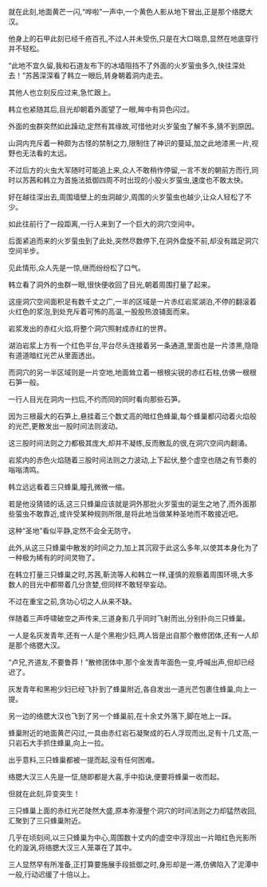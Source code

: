 
就在此刻,地面黄芒一闪,“哗啦”一声中,一个黄色人影从地下冒出,正是那个络腮大汉。

他身上的石甲此刻已经千疮百孔,不过人并未受伤,只是在大口喘息,显然在地底穿行并不轻松。

“此地不宜久留,我和石道友布下的冰墙阻挡不了外面的火岁萤虫多久,快往深处去！”苏茜深深看了韩立一眼后,转身朝着洞内走去。

其他人也立刻反应过来,急忙跟上。

韩立也紧随其后,目光却朝着外面望了一眼,眸中有异色闪过。

外面的虫群突然如此躁动,定然有其缘故,可惜他对火岁萤虫了解不多,猜不到原因。

山洞内充斥着一种颇为古怪的禁制之力,限制住了神识的蔓延,加之此地漆黑一片,视野也无法看的太远。

不过后方的火虫大军随时可能追上来,众人不敢稍作停留,一言不发的朝前方而行,同时以苏茜和韩立为首施法抵御四周不时出现的小股火岁萤虫,速度也不敢太快。

好在越往深出去,周围墙壁上的虫洞越少,周围的火岁萤虫也越少,让众人轻松了不少。

如此往前行了一段距离,一行人来到了一个巨大的洞穴空间中。

后面紧追而来的火岁萤虫到了此处,突然尽数停下,在洞外盘旋不前,却没有踏足洞穴空间半步。

见此情形,众人先是一惊,继而纷纷松了口气。

韩立看了洞外的虫群一眼,很快便收回了目光,朝着周围打量了起来。

这座洞穴空间面积足有数千丈之广,一半的区域是一片赤红岩浆湖泊,不停的翻滚着火红色的浆泡,到处充斥着可怖的高温,一股股热浪铺面而来。

岩浆发出的赤红火焰,将整个洞穴照射成赤红的世界。

湖泊岩浆上方有一个红色平台,平台尽头连接着另一条通道,里面也是一片漆黑,隐隐有道道暗红光芒从里面透出。

而洞穴的另一半区域则是一片空地,地面耸立着一根根尖锐的赤红石柱,仿佛一根根石笋一般。

一行人目光在洞内一扫后,不约而同的同时看向那些石笋。

因为三根最大的石笋上,悬挂着三个数丈高的暗红色蜂巢,每个蜂巢都闪动着火焰般的光芒,更散发出一股时间法则波动。

这三股时间法则之力都极其庞大,却并不凝练,反而散乱的很,在洞穴空间内翻涌。

岩浆内的赤色火焰随着三股时间法则之力波动,上下起伏,整个虚空也随之有节奏的嗡嗡清鸣。

韩立远远看着三只蜂巢,瞳孔微微一缩。

若是他没猜错的话,这三只蜂巢应该就是洞外那批火岁萤虫的诞生之地了,而外面那些萤虫不敢靠近,或许受某种规则所限,是将此地当做某种圣地而不敢接近吧。

这种“圣地”看似平静,定然不会全无防守。

此外,从这三只蜂巢中散发的时间之力,加上其沉寂于此这么多年,以使其本身化为了一种极为稀有的时间灵物了。

在韩立打量三只蜂巢之时,苏茜,靳流等人和韩立一样,谨慎的观察着周围环境,大多数人的目光中都带着几分贪婪,但同样不敢轻举妄动。

不过在重宝之前,贪功心切之人从来不缺。

伴随着三声呼啸破空之声传来,三道身影几乎同时飞射而出,分别扑向三只蜂巢。

一人是名灰发青年,还有一人是个黑袍少妇,两人皆是出自那个散修团体,还有一人却是那个络腮大汉。

“卢兄,齐道友,不要鲁莽！”散修团体中,那个金发青年面色一变,呼喊出声,但却已经迟了。

灰发青年和黑袍少妇已经飞扑到了蜂巢附近,各自发出一道光芒包裹住蜂巢,向上一提。

另一边的络腮大汉也飞到了另一个蜂巢前,在十余丈外落下,脚在地上一踩。

蜂巢附近的地面黄芒闪过,一具由赤红岩石凝聚成的石人浮现而出,足有十几丈高,一只岩石大手抓住蜂巢,向上一拉。

出乎意料,三只蜂巢都被一提而起,没有任何困难。

络腮大汉三人先是一怔,随即都是大喜,手中掐诀,便要将蜂巢一收而起。

但就在此刻,异变突生！

三只蜂巢上面的赤红光芒陡然大盛,原本弥漫整个洞穴的时间法则之力却猛然收回,汇聚到了三只蜂巢附近。

几乎在顷刻间,以三只蜂巢为中心,周围数十丈内的虚空中浮现出一片暗红色光影所化的漩涡,将络腮大汉三人笼罩在了其中。

三人显然早有所准备,正打算要施展手段抵御之时,身形却是一滞,仿佛陷入了泥潭中一般,行动迟缓了十倍以上。